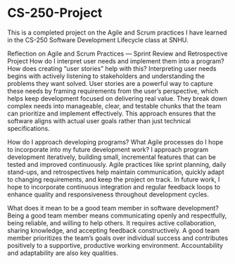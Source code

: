 # CS-250-Project
This is a completed project on the Agile and Scrum practices I have learned in the CS-250 Software Development Lifecycle class at SNHU.

Reflection on Agile and Scrum Practices — Sprint Review and Retrospective Project
How do I interpret user needs and implement them into a program? How does creating “user stories” help with this?
Interpreting user needs begins with actively listening to stakeholders and understanding the problems they want solved. User stories are a powerful way to capture these needs by framing requirements from the user’s perspective, which helps keep development focused on delivering real value. They break down complex needs into manageable, clear, and testable chunks that the team can prioritize and implement effectively. This approach ensures that the software aligns with actual user goals rather than just technical specifications.

How do I approach developing programs? What Agile processes do I hope to incorporate into my future development work?
I approach program development iteratively, building small, incremental features that can be tested and improved continuously. Agile practices like sprint planning, daily stand-ups, and retrospectives help maintain communication, quickly adapt to changing requirements, and keep the project on track. In future work, I hope to incorporate continuous integration and regular feedback loops to enhance quality and responsiveness throughout development cycles.

What does it mean to be a good team member in software development?
Being a good team member means communicating openly and respectfully, being reliable, and willing to help others. It requires active collaboration, sharing knowledge, and accepting feedback constructively. A good team member prioritizes the team’s goals over individual success and contributes positively to a supportive, productive working environment. Accountability and adaptability are also key qualities.

